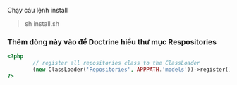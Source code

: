 Chạy câu lệnh install

> sh install.sh

### Thêm dòng này vào để Doctrine hiểu thư mục Respositories ###

```php
<?php
        // register all repositories class to the ClassLoader
        (new ClassLoader('Repositories', APPPATH.'models'))->register();
?>
```

